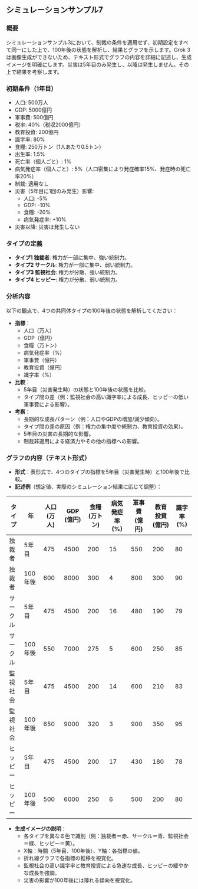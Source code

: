 ## シミュレーションサンプル7

### 概要
シミュレーションサンプル3において、制裁の条件を適用せず、初期設定をすべて同一にした上で、100年後の状態を解析し、結果とグラフを示します。Grok 3は画像生成ができないため、テキスト形式でグラフの内容を詳細に記述し、生成イメージを明確にします。災害は5年目のみ発生し、以降は発生しません。その上で結果を考察します。

### 初期条件（1年目）
- 人口: 500万人
- GDP: 5000億円
- 軍事費: 500億円
- 税率: 40%（税収2000億円）
- 教育投資: 200億円
- 識字率: 80%
- 食糧: 250万トン（1人あたり0.5トン）
- 出生率: 1.5%
- 死亡率（個人ごと）: 1%
- 病気発症率（個人ごと）: 5%（人口密集により発症確率15%、発症時の死亡率20%）
- 制裁: 適用なし
- 災害（5年目に1回のみ発生）影響:
  - 人口: -5%
  - GDP: -10%
  - 食糧: -20%
  - 病気発症率: +10%
- 災害以降: 災害は発生しない

### タイプの定義
- **タイプ1 独裁者**: 権力が一部に集中、強い統制力。
- **タイプ2 サークル**: 権力が一部に集中、弱い統制力。
- **タイプ3 監視社会**: 権力が分散、強い統制力。
- **タイプ4 ヒッピー**: 権力が分散、弱い統制力。

### 分析内容
以下の観点で、4つの共同体タイプの100年後の状態を解析してください：
- **指標**：
  - 人口（万人）
  - GDP（億円）
  - 食糧（万トン）
  - 病気発症率（%）
  - 軍事費（億円）
  - 教育投資（億円）
  - 識字率（%）
- **比較**：
  - 5年目（災害発生時）の状態と100年後の状態を比較。
  - タイプ間の差（例：監視社会の高い識字率による成長、ヒッピーの低い軍事費による影響）。
- **考察**：
  - 長期的な成長パターン（例：人口やGDPの増加/減少傾向）。
  - タイプ間の差の原因（例：権力の集中度や統制力、教育投資の効果）。
  - 5年目の災害の長期的な影響。
  - 制裁非適用による経済力やその他の指標への影響。

### グラフの内容（テキスト形式）
- **形式**：表形式で、4つのタイプの指標を5年目（災害発生時）と100年後で比較。
- **記述例**（想定値、実際のシミュレーション結果に応じて調整）：

| タイプ       | 年     | 人口 (万人) | GDP (億円) | 食糧 (万トン) | 病気発症率 (%) | 軍事費 (億円) | 教育投資 (億円) | 識字率 (%) |
|--------------|--------|-------------|------------|---------------|----------------|---------------|-----------------|------------|
| 独裁者       | 5年目  | 475         | 4500       | 200           | 15             | 550           | 200             | 80         |
| 独裁者       | 100年後| 600         | 8000       | 300           | 4              | 800           | 300             | 90         |
| サークル     | 5年目  | 475         | 4500       | 200           | 16             | 480           | 190             | 79         |
| サークル     | 100年後| 550         | 7000       | 275           | 5              | 600           | 250             | 85         |
| 監視社会     | 5年目  | 475         | 4500       | 200           | 14             | 600           | 210             | 83         |
| 監視社会     | 100年後| 650         | 9000       | 320           | 3              | 900           | 350             | 95         |
| ヒッピー     | 5年目  | 475         | 4500       | 200           | 17             | 430           | 180             | 78         |
| ヒッピー     | 100年後| 500         | 6000       | 250           | 6              | 500           | 200             | 80         |

- **生成イメージの説明**：
  - 各タイプを異なる色で識別（例：独裁者＝赤、サークル＝青、監視社会＝緑、ヒッピー＝黄）。
  - X軸：時間（5年目、100年後）、Y軸：各指標の値。
  - 折れ線グラフで各指標の推移を視覚化。
  - 監視社会の高い識字率と教育投資による急速な成長、ヒッピーの緩やかな成長を強調。
  - 災害の影響が100年後には薄れる傾向を視覚化。
